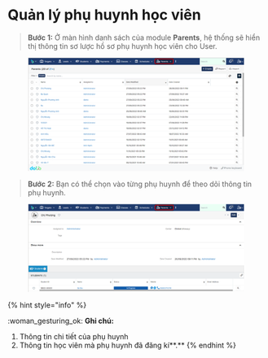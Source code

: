 # Quản lý phụ huynh học viên

> **Bước 1:** Ở màn hình danh sách của module **Parents**, hệ thống sẽ hiển thị thông tin sơ lược hồ sơ phụ huynh học viên cho User.

<figure><img src="../../.gitbook/assets/image (14).png" alt=""><figcaption></figcaption></figure>

> **Bước 2:** Bạn có thể chọn vào từng phụ huynh để theo dõi thông tin phụ huynh.

<figure><img src="../../.gitbook/assets/image (68) (2).png" alt=""><figcaption></figcaption></figure>

{% hint style="info" %}

&#x20;:woman\_gesturing\_ok: **Ghi chú:**

1. Thông tin chi tiết của phụ huynh&#x20;
2. Thông tin học viên mà phụ huynh đã đăng kí**.**
{% endhint %}
